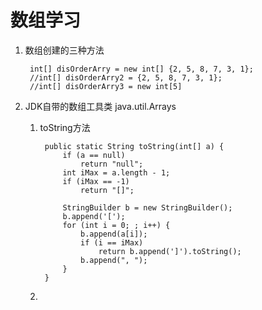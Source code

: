 # 数组学习

1. 数组创建的三种方法

        int[] disOrderArry = new int[] {2, 5, 8, 7, 3, 1};
	    //int[] disOrderArry2 = {2, 5, 8, 7, 3, 1};
	    //int[] disOrderArry3 = new int[5]


2. JDK自带的数组工具类 java.util.Arrays

    1. toString方法

            public static String toString(int[] a) {
                if (a == null)
                    return "null";
                int iMax = a.length - 1;
                if (iMax == -1)
                    return "[]";

                StringBuilder b = new StringBuilder();
                b.append('[');
                for (int i = 0; ; i++) {
                    b.append(a[i]);
                    if (i == iMax)
                        return b.append(']').toString();
                    b.append(", ");
                }
            } 

    2.         